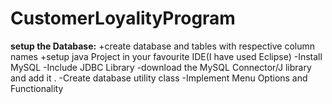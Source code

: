 # CustomerLoyalityProgram
**setup the Database:**
 +create database and tables with respective column names
 +setup java Project in your favourite IDE(I have used Eclipse)
 -Install MySQL
 -Include JDBC Library
 -download the MySQL Connector/J library and add it .
 -Create database utility class
 -Implement Menu Options and Functionality
